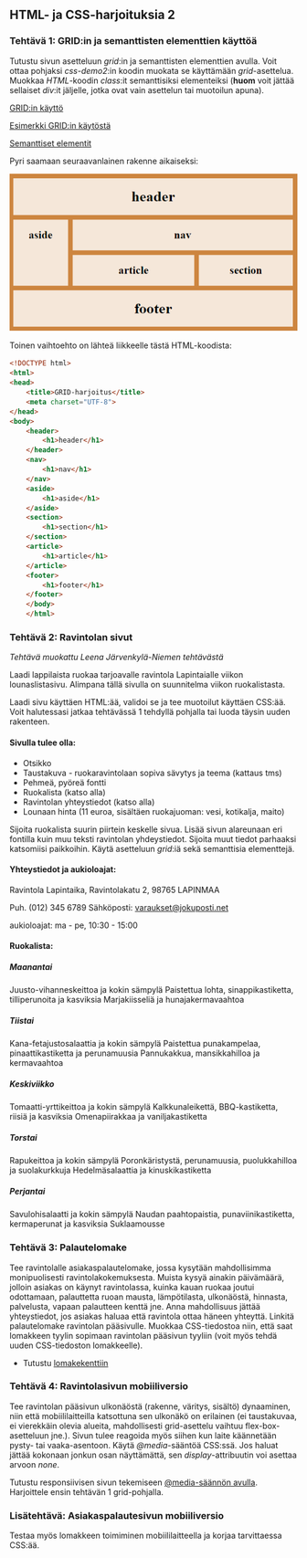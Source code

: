 ## HTML- ja CSS-harjoituksia 2

### Tehtävä 1: GRID:in ja semanttisten elementtien käyttöä

Tutustu sivun asetteluun *grid*:in ja semanttisten elementtien avulla. Voit ottaa pohjaksi *css-demo2*:in koodin muokata se käyttämään *grid*-asettelua. Muokkaa *HTML*-koodin *class*:it semanttisiksi elementeiksi (**huom** voit jättää sellaiset *div*:it jäljelle, jotka ovat vain asettelun tai muotoilun apuna).

[GRID:in käyttö](https://css-tricks.com/snippets/css/complete-guide-grid/)

[Esimerkki GRID:in käytöstä](https://www.w3schools.com/css/tryit.asp?filename=trycss_grid_layout_named)

[Semanttiset elementit](./semanttiset.html)

Pyri saamaan seuraavanlainen rakenne aikaiseksi:

![Semanttiset elementit](./img/semantic_harj.PNG)

Toinen vaihtoehto on lähteä liikkeelle tästä HTML-koodista:

```html
<!DOCTYPE html>
<html>
<head>
    <title>GRID-harjoitus</title>
    <meta charset="UTF-8">
</head>
<body>
    <header>
        <h1>header</h1>
    </header>
    <nav>
        <h1>nav</h1>
    </nav>
    <aside>
        <h1>aside</h1>
    </aside>
    <section>
        <h1>section</h1>
    </section>
    <article>
        <h1>article</h1>
    </article>
    <footer>
        <h1>footer</h1>
    </footer>
    </body>
    </html>
```

### Tehtävä 2: Ravintolan sivut

*Tehtävä muokattu Leena Järvenkylä-Niemen tehtävästä*

Laadi lappilaista ruokaa tarjoavalle ravintola Lapintaialle viikon lounaslistasivu. Alimpana tällä sivulla on suunnitelma viikon ruokalistasta.

Laadi sivu käyttäen HTML:ää, validoi se ja tee muotoilut käyttäen CSS:ää. Voit halutessasi jatkaa tehtävässä 1 tehdyllä pohjalla tai luoda täysin uuden rakenteen.

#### Sivulla tulee olla:

- Otsikko
- Taustakuva - ruokaravintolaan sopiva sävytys ja teema (kattaus tms)
- Pehmeä, pyöreä fontti
- Ruokalista (katso alla)
- Ravintolan yhteystiedot (katso alla)
- Lounaan hinta (11 euroa, sisältäen ruokajuoman: vesi, kotikalja, maito)

Sijoita ruokalista suurin piirtein keskelle sivua. Lisää sivun alareunaan eri fontilla kuin muu teksti ravintolan yhdeystiedot. Sijoita muut tiedot parhaaksi katsomiisi paikkoihin. Käytä asetteluun *grid*:iä sekä semanttisia elementtejä.

#### Yhteystiedot ja aukioloajat:

Ravintola Lapintaika,
Ravintolakatu 2,
98765 LAPINMAA

Puh. (012) 345 6789
Sähköposti: varaukset@jokuposti.net

aukioloajat: ma - pe, 10:30 - 15:00

#### Ruokalista:

##### Maanantai

Juusto-vihanneskeittoa ja kokin sämpylä
Paistettua lohta, sinappikastiketta, tilliperunoita ja kasviksia
Marjakiisseliä ja hunajakermavaahtoa

##### Tiistai

Kana-fetajustosalaattia ja kokin sämpylä
Paistettua punakampelaa, pinaattikastiketta ja perunamuusia
Pannukakkua, mansikkahilloa ja kermavaahtoa

##### Keskiviikko

Tomaatti-yrttikeittoa ja kokin sämpylä
Kalkkunaleikettä, BBQ-kastiketta, riisiä ja kasviksia
Omenapiirakkaa ja vaniljakastiketta

##### Torstai

Rapukeittoa ja kokin sämpylä
Poronkäristystä, perunamuusia, puolukkahilloa ja suolakurkkuja
Hedelmäsalaattia ja kinuskikastiketta

##### Perjantai

Savulohisalaatti ja kokin sämpylä
Naudan paahtopaistia, punaviinikastiketta, kermaperunat ja kasviksia
Suklaamousse

### Tehtävä 3: Palautelomake

Tee ravintolalle asiakaspalautelomake, jossa kysytään mahdollisimma monipuolisesti ravintolakokemuksesta. Muista kysyä ainakin päivämäärä, jolloin asiakas on käynyt ravintolassa, kuinka kauan ruokaa joutui odottamaan, palauttetta ruoan mausta, lämpötilasta, ulkonäöstä, hinnasta, palvelusta, vapaan palautteen kenttä jne.  Anna mahdollisuus jättää yhteystiedot, jos asiakas haluaa että ravintola ottaa häneen yhteyttä. Linkitä palautelomake ravintolan pääsivulle. Muokkaa CSS-tiedostoa niin, että saat lomakkeen tyylin sopimaan ravintolan pääsivun tyyliin (voit myös tehdä uuden CSS-tiedoston lomakkeelle).

- Tutustu [lomakekenttiin](./html-lomakkeet.html)

### Tehtävä 4: Ravintolasivun mobiiliversio

Tee ravintolan pääsivun ulkonäöstä (rakenne, väritys, sisältö) dynaaminen, niin että mobiililaitteilla katsottuna sen ulkonäkö on erilainen (ei taustakuvaa, ei vierekkäin olevia alueita, mahdollisesti grid-asettelu vaihtuu flex-box-asetteluun jne.). Sivun tulee reagoida myös siihen kun laite käännetään pysty- tai vaaka-asentoon. Käytä *@media*-sääntöä CSS:ssä. Jos haluat jättää kokonaan jonkun osan näyttämättä, sen *display*-attribuutin voi asettaa arvoon *none*.

Tutustu responsiivisen sivun tekemiseen [@media-säännön avulla](responsiivisuus.html). Harjoittele ensin tehtävän 1 grid-pohjalla.

### Lisätehtävä: Asiakaspalautesivun mobiiliversio

Testaa myös lomakkeen toimiminen mobiililaitteella ja korjaa tarvittaessa CSS:ää.